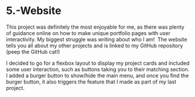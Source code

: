 # 5.-Website

This project was definitely the most enjoyable for me, as there was plenty of guidance online on how to make unique portfolio pages with user interactivity. My biggest struggle was writing about who I am!  The website tells you all about my other projects and is linked to my GitHub repository (peep the GitHub cat!)

I decided to go for a flexbox layout to display my project cards and included some user interaction, such as buttons taking you to their matching section. I added a burger button to show/hide the main menu, and once you find the burger button, it also triggers the feature that I made as part of my last project.

